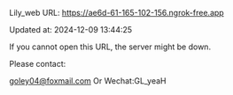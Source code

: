 Lily_web URL: https://ae6d-61-165-102-156.ngrok-free.app

Updated at: 2024-12-09 13:44:25

If you cannot open this URL, the server might be down.

Please contact: 

goley04@foxmail.com Or Wechat:GL_yeaH